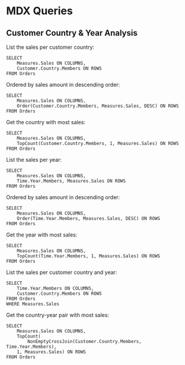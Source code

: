 # MDX Queries

## Customer Country & Year Analysis

List the sales per customer country:

```mdx
SELECT
    Measures.Sales ON COLUMNS,
    Customer.Country.Members ON ROWS
FROM Orders
```

Ordered by sales amount in descending order:

```mdx
SELECT
    Measures.Sales ON COLUMNS,
    Order(Customer.Country.Members, Measures.Sales, DESC) ON ROWS
FROM Orders
```

Get the country with most sales:

```mdx
SELECT
    Measures.Sales ON COLUMNS,
    TopCount(Customer.Country.Members, 1, Measures.Sales) ON ROWS
FROM Orders
```

List the sales per year:

```mdx
SELECT
    Measures.Sales ON COLUMNS,
    Time.Year.Members, Measures.Sales ON ROWS
FROM Orders
```

Ordered by sales amount in descending order:

```mdx
SELECT
    Measures.Sales ON COLUMNS,
    Order(Time.Year.Members, Measures.Sales, DESC) ON ROWS
FROM Orders
```

Get the year with most sales:

```mdx
SELECT
    Measures.Sales ON COLUMNS,
    TopCount(Time.Year.Members, 1, Measures.Sales) ON ROWS
FROM Orders
```

List the sales per customer country and year:

```mdx
SELECT
    Time.Year.Members ON COLUMNS,
    Customer.Country.Members ON ROWS
FROM Orders
WHERE Measures.Sales
```

Get the country-year pair with most sales:

```mdx
SELECT
    Measures.Sales ON COLUMNS,
    TopCount(
        NonEmptyCrossJoin(Customer.Country.Members, Time.Year.Members),
    1, Measures.Sales) ON ROWS
FROM Orders
```

